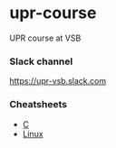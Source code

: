 # upr-course
UPR course at VSB

### Slack channel
https://upr-vsb.slack.com

### Cheatsheets
- [C](./cheatsheets/c.pdf)
- [Linux](./cheatsheets/linux.pdf)
